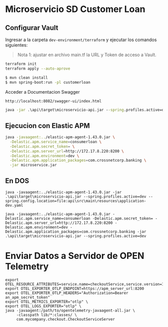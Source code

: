 # Microservicio SD Customer Loan

## Configurar Vault

Ingresar a la carpeta `dev-environment/terraform` y ejecutar los comandos siguientes:

> Nota 1: ajustar en archivo main.tf la URL y Token de acceso a Vault.

```sh
terraform init
terraform apply --auto-aprove
```

```sh
$ mvn clean install
$ mvn spring-boot:run -pl customerloan
```

Acceder a Documentacion Swagger

```sh
http://localhost:8082/swagger-ui/index.html
```

```cmd
java -jar .\api\target\microservicio-api.jar --spring.profiles.active=dev
```
## Ejecucion con Elastic APM

```sh
java -javaagent:../elastic-apm-agent-1.43.0.jar \
  -Delastic.apm.service_name=consumerloan \
  -Delastic.apm.secret_token= \
  -Delastic.apm.server_url=http://172.17.8.220:8200 \
  -Delastic.apm.environment=dev \
  -Delastic.apm.application_packages=com.crossnetcorp.banking \
  -jar microservice.jar
```

## En DOS

```dos
java -javaagent:../elastic-apm-agent-1.43.0.jar -jar .\api\target\microservicio-api.jar --spring.profiles.active=dev --spring.config.location=file:api\src\main\resources\application-dev.yaml
```


```dos
java -javaagent:../elastic-apm-agent-1.43.0.jar -Delastic.apm.service_name=consumerloan -Delastic.apm.secret_token= -Delastic.apm.server_url=http://172.17.8.220:8200 -Delastic.apm.environment=dev -Delastic.apm.application_packages=com.crossnetcorp.banking -jar .\api\target\microservicio-api.jar --spring.profiles.active=dev

```

# Enviar Datos a Servidor de OPEN Telemetry

```
export OTEL_RESOURCE_ATTRIBUTES=service.name=checkoutService,service.version=1.1,deployment.environment=production
export OTEL_EXPORTER_OTLP_ENDPOINT=https://apm_server_url:8200
export OTEL_EXPORTER_OTLP_HEADERS="Authorization=Bearer an_apm_secret_token"
export OTEL_METRICS_EXPORTER="otlp" \
export OTEL_LOGS_EXPORTER="otlp" \ 
java -javaagent:/path/to/opentelemetry-javaagent-all.jar \
     -classpath lib/*:classes/ \
     com.mycompany.checkout.CheckoutServiceServer
```